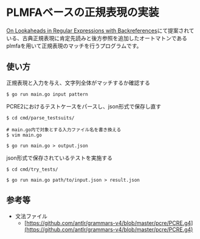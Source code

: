 # PLMFAベースの正規表現の実装

[On Lookaheads in Regular Expressions with Backreferences](https://www.jstage.jst.go.jp/article/transinf/E106.D/5/E106.D_2022EDP7098/_article/-char/ja/)にて提案されている、古典正規表現に肯定先読みと後方参照を追加したオートマトンであるplmfaを用いて正規表現のマッチを行うプログラムです。

## 使い方

正規表現と入力を与え、文字列全体がマッチするか確認する

```shell-session
$ go run main.go input pattern
```

PCRE2におけるテストケースをパースし、json形式で保存し直す

```shell-session
$ cd cmd/parse_testsuits/

# main.go内で対象とする入力ファイル名を書き換える
$ vim main.go

$ go run main.go > output.json
```

json形式で保存されているテストを実施する

```shell-session
$ cd cmd/try_tests/

$ go run main.go path/to/input.json > result.json
```

## 参考等

- 文法ファイル
  - [https://github.com/antlr/grammars-v4/blob/master/pcre/PCRE.g4](https://github.com/antlr/grammars-v4/blob/master/pcre/PCRE.g4)
